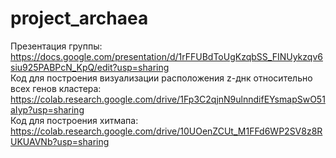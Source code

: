 # project_archaea
Презентация группы: https://docs.google.com/presentation/d/1rFFUBdToUgKzqbSS_FINUykzqv6siu925PABPcN_KpQ/edit?usp=sharing  
Код для построения визуализации расположения z-днк относительно всех генов кластера: https://colab.research.google.com/drive/1Fp3C2qjnN9ulnndifEYsmapSwO51aIyp?usp=sharing  
Код для построения хитмапа: https://colab.research.google.com/drive/10UOenZCUt_M1FFd6WP2SV8z8RUKUAVNb?usp=sharing  
